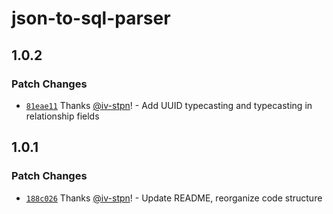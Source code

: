 # json-to-sql-parser

## 1.0.2

### Patch Changes

- [`81eae11`](https://github.com/iv-stpn/json-to-sql-parser/commit/81eae11fc2bea2266a55ff39e08fa0d7039e762e) Thanks [@iv-stpn](https://github.com/iv-stpn)! - Add UUID typecasting and typecasting in relationship fields

## 1.0.1

### Patch Changes

- [`188c026`](https://github.com/iv-stpn/json-to-sql-parser/commit/188c02645660d686565afe28c7481bebe392c614) Thanks [@iv-stpn](https://github.com/iv-stpn)! - Update README, reorganize code structure
